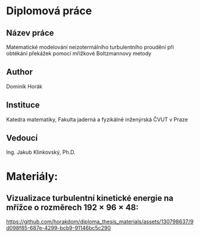 ﻿# Diplomová práce

## Název práce
Matematické modelování neizotermálního turbulentního proudění při obtékání překážek pomocí mřížkové Boltzmannovy metody

## Author
Dominik Horák

## Instituce
Katedra matematiky, Fakulta jaderná a fyzikálně inženýrská ČVUT v Praze



## Vedoucí
Ing. Jakub Klinkovský, Ph.D. 

# Materiály:

## Vizualizace turbulentní kinetické energie na mřížce o rozměrech $192 \times 96 \times 48$:
https://github.com/horakdom/diploma_thesis_materials/assets/130798637/9d098f85-687e-4299-bcb9-91146bc5c290

